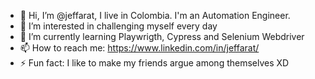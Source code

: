 - 👋 Hi, I’m @jeffarat, I live in Colombia. I'm an Automation Engineer.
- 👀 I’m interested in challenging myself every day
- 🌱 I’m currently learning Playwrigth, Cypress and Selenium Webdriver
- 📫 How to reach me: https://www.linkedin.com/in/jeffarat/
- ⚡ Fun fact: I like to make my friends argue among themselves XD

<!---
jeffarat/jeffarat is a ✨ special ✨ repository because its `README.md` (this file) appears on your GitHub profile.
You can click the Preview link to take a look at your changes.
--->
